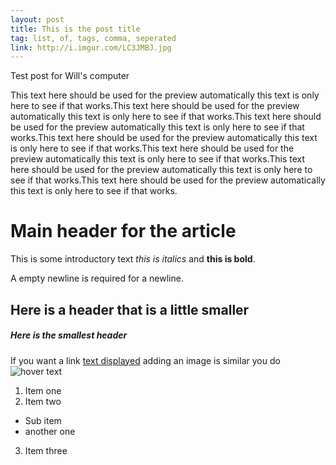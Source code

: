 ```yaml
---
layout: post
title: This is the post title
tag: list, of, tags, comma, seperated
link: http://i.imgur.com/LC3JMBJ.jpg
---
```


Test post for Will's computer

This text here should be used for the preview automatically this text is only here to see if that works.This text here should be used for the preview automatically this text is only here to see if that works.This text here should be used for the preview automatically this text is only here to see if that works.This text here should be used for the preview automatically this text is only here to see if that works.This text here should be used for the preview automatically this text is only here to see if that works.This text here should be used for the preview automatically this text is only here to see if that works.This text here should be used for the preview automatically this text is only here to see if that works.

# Main header for the article

This is some introductory text *this is italics* and **this is bold**.

A empty newline is required for a newline.

## Here is a header that is a little smaller

##### Here is the smallest header

If you want a link [text displayed](http://google.com) adding an image is similar you do ![hover text](http://www.polyvore.com/cgi/img-thing?.out=jpg&size=l&tid=66596892)

1. Item one
2. Item two
  * Sub item
  * another one
3. Item three
